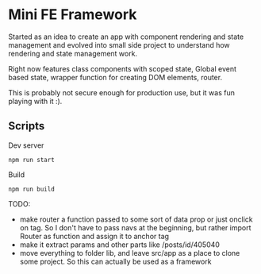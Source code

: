 # Mini FE Framework

Started as an idea to create an app with component rendering and state management and evolved into small side project to understand how rendering and state management work.

Right now features class components with scoped state, Global event based state, wrapper function for creating DOM elements, router.

This is probably not secure enough for production use, but it was fun playing with it :).

## Scripts

Dev server

```
npm run start
```

Build

```
npm run build
```

TODO:

- make router a function passed to some sort of data prop or just onclick on <a> tag. So I don't have to pass navs at the beginning, but rather import Router as function and assign it to anchor tag
- make it extract params and other parts like /posts/id/405040
- move everything to folder lib, and leave src/app as a place to clone some project. So this can actually be used as a framework
